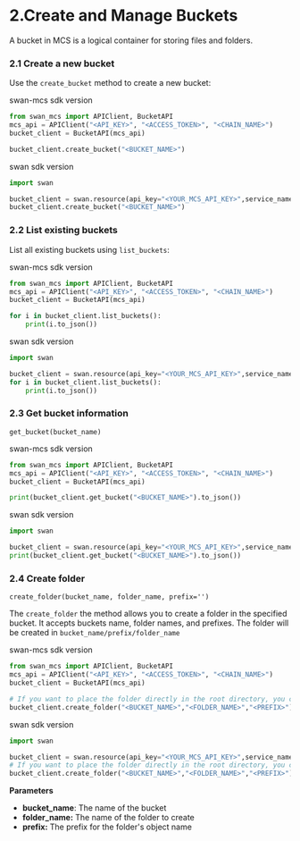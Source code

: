 # 2.Create and Manage Buckets

A bucket in MCS is a logical container for storing files and folders.

### 2.1 Create a new bucket

Use the `create_bucket` method to create a new bucket:

swan-mcs sdk version
```python
from swan_mcs import APIClient, BucketAPI
mcs_api = APIClient("<API_KEY>", "<ACCESS_TOKEN>", "<CHAIN_NAME>")
bucket_client = BucketAPI(mcs_api)

bucket_client.create_bucket("<BUCKET_NAME>")
```

swan sdk version
```python
import swan

bucket_client = swan.resource(api_key="<YOUR_MCS_API_KEY>",service_name='storage')
bucket_client.create_bucket("<BUCKET_NAME>")
```

### 2.2 List existing buckets

List all existing buckets using `list_buckets`:

swan-mcs sdk version
```python
from swan_mcs import APIClient, BucketAPI
mcs_api = APIClient("<API_KEY>", "<ACCESS_TOKEN>", "<CHAIN_NAME>")
bucket_client = BucketAPI(mcs_api)

for i in bucket_client.list_buckets():
    print(i.to_json())
```

swan sdk version
```python
import swan

bucket_client = swan.resource(api_key="<YOUR_MCS_API_KEY>",service_name='storage')
for i in bucket_client.list_buckets():
    print(i.to_json())
```

### 2.3 Get bucket information

`get_bucket(bucket_name)`

swan-mcs  sdk version
```python
from swan_mcs import APIClient, BucketAPI
mcs_api = APIClient("<API_KEY>", "<ACCESS_TOKEN>", "<CHAIN_NAME>")
bucket_client = BucketAPI(mcs_api)

print(bucket_client.get_bucket("<BUCKET_NAME>").to_json())
```

swan sdk version
```python
import swan

bucket_client = swan.resource(api_key="<YOUR_MCS_API_KEY>",service_name='storage')
print(bucket_client.get_bucket("<BUCKET_NAME>").to_json())
```

### 2.4 Create folder

`create_folder(bucket_name, folder_name, prefix='')`

The `create_folder` the method allows you to create a folder in the specified bucket. It accepts buckets name, folder names, and prefixes. The folder will be created in `bucket_name/prefix/folder_name`

swan-mcs sdk version
```python
from swan_mcs import APIClient, BucketAPI
mcs_api = APIClient("<API_KEY>", "<ACCESS_TOKEN>", "<CHAIN_NAME>")
bucket_client = BucketAPI(mcs_api)

# If you want to place the folder directly in the root directory, you can leave the prefix field empty
bucket_client.create_folder("<BUCKET_NAME>","<FOLDER_NAME>","<PREFIX>")
```

swan sdk version
```python
import swan

bucket_client = swan.resource(api_key="<YOUR_MCS_API_KEY>",service_name='storage')
# If you want to place the folder directly in the root directory, you can leave the prefix field empty
bucket_client.create_folder("<BUCKET_NAME>","<FOLDER_NAME>","<PREFIX>")
```

**Parameters**

* **bucket\_name**: The name of the bucket
* **folder\_name:** The name of the folder to create
* **prefix:** The prefix for the folder's object name
